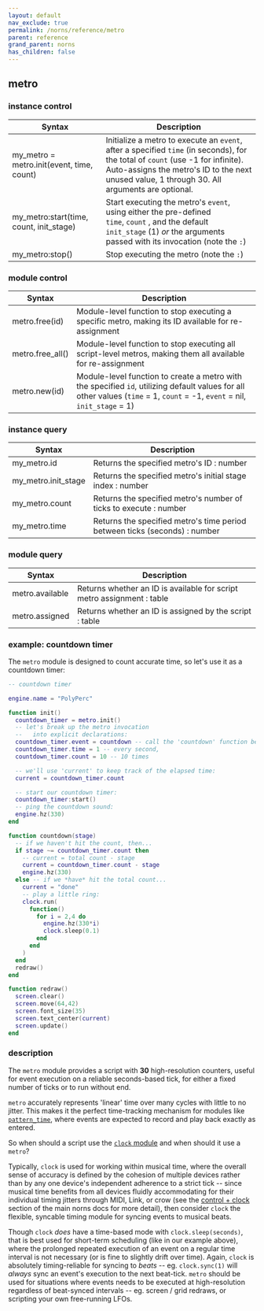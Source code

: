 ```yaml
---
layout: default
nav_exclude: true
permalink: /norns/reference/metro
parent: reference
grand_parent: norns
has_children: false
---
```


## metro

### instance control

| Syntax                                    | Description                                                                                                                                                                                                                      |
| ----------------------------------------- | -------------------------------------------------------------------------------------------------------------------------------------------------------------------------------------------------------------------------------- |
| my_metro = metro.init(event, time, count) | Initialize a metro to execute an `event`, after a specified `time` (in seconds), for the total of `count` (use -1 for infinite). Auto-assigns the metro's ID to the next unused value, 1 through 30. All arguments are optional. |
| my_metro:start(time, count, init_stage)   | Start executing the metro's `event`, using either the pre-defined `time`, `count` , and the default `init_stage` (1) *or* the arguments passed with its invocation (note the `:`)                                                |
| my_metro:stop()                           | Stop executing the metro (note the `:`)                                                                                                                                                                                          |

### module control

| Syntax           | Description                                                                                                                                                                |
| ---------------- | -------------------------------------------------------------------------------------------------------------------------------------------------------------------------- |
| metro.free(id)   | Module-level function to stop executing a specific metro, making its ID available for re-assignment                                                                        |
| metro.free_all() | Module-level function to stop executing all script-level metros, making them all available for re-assignment                                                               |
| metro.new(id)    | Module-level function to create a metro with the specified `id`, utilizing default values for all other values (`time` = 1, `count` = -1, `event` = nil, `init_stage` = 1) |

### instance query

| Syntax              | Description                                                                |
| ------------------- | -------------------------------------------------------------------------- |
| my_metro.id         | Returns the specified metro's ID : number                                  |
| my_metro.init_stage | Returns the specified metro's initial stage index : number                 |
| my_metro.count      | Returns the specified metro's number of ticks to execute : number          |
| my_metro.time       | Returns the specified metro's time period between ticks (seconds) : number |

### module query

| Syntax          | Description                                                            |
| --------------- | ---------------------------------------------------------------------- |
| metro.available | Returns whether an ID is available for script metro assignment : table |
| metro.assigned  | Returns whether an ID is assigned by the script : table                |

### example: countdown timer

The `metro` module is designed to count accurate time, so let's use it as a countdown timer:

```lua
-- countdown timer

engine.name = "PolyPerc"

function init()
  countdown_timer = metro.init()
  -- let's break up the metro invocation
  --   into explicit declarations:
  countdown_timer.event = countdown -- call the 'countdown' function below,
  countdown_timer.time = 1 -- every second,
  countdown_timer.count = 10 -- 10 times

  -- we'll use 'current' to keep track of the elapsed time:
  current = countdown_timer.count

  -- start our countdown timer:
  countdown_timer:start()
  -- ping the countdown sound:
  engine.hz(330)
end

function countdown(stage)
  -- if we haven't hit the count, then...
  if stage ~= countdown_timer.count then
    -- current = total count - stage
    current = countdown_timer.count - stage
    engine.hz(330)
  else -- if we *have* hit the total count...
    current = "done"
    -- play a little ring:
    clock.run(
      function()
        for i = 2,4 do
          engine.hz(330*i)
          clock.sleep(0.1)
        end
      end
    )
  end
  redraw()
end

function redraw()
  screen.clear()
  screen.move(64,42)
  screen.font_size(35)
  screen.text_center(current)
  screen.update()
end
```

### description

The `metro` module provides a script with **30** high-resolution counters, useful for event execution on a reliable seconds-based tick, for either a fixed number of ticks or to run without end.

`metro` accurately represents 'linear' time over many cycles with little to no jitter. This makes it the perfect time-tracking mechanism for modules like [`pattern_time`](/docs/norns/reference/lib/pattern_time), where events are expected to record and play back exactly as entered.

So when should a script use the [`clock` module](/docs/norns/reference/clock) and when should it use a `metro`? 

Typically, `clock` is used for working within musical time, where the overall sense of accuracy is defined by the cohesion of multiple devices rather than by any one device's independent adherence to a strict tick -- since musical time benefits from all devices fluidly accommodating for their individual timing jitters through MIDI, Link, or crow (see the [control + clock](/docs/norns/control-clock/) section of the main norns docs for more detail), then consider `clock` the flexible, syncable timing module for syncing events to musical beats.

Though `clock` *does* have a time-based mode with `clock.sleep(seconds)`, that is best used for short-term scheduling (like in our example above), where the prolonged repeated execution of an event on a regular time interval is not necessary (or is fine to slightly drift over time). Again, `clock` is absolutely timing-reliable for syncing to *beats* -- eg. `clock.sync(1)` will *always* sync an event's execution to the next beat-tick. `metro` should be used for situations where events needs to be executed at high-resolution regardless of beat-synced intervals -- eg. screen / grid redraws, or scripting your own free-running LFOs.
